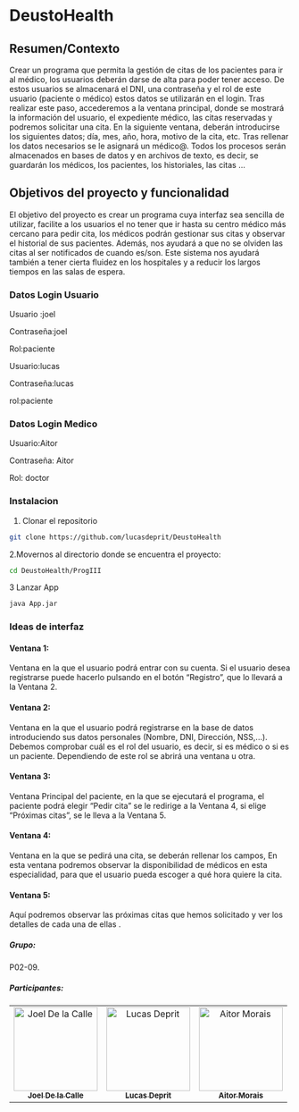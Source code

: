 # DeustoHealth
## Resumen/Contexto

Crear un programa que permita la gestión de citas de los pacientes para ir al médico, los usuarios deberán darse de alta para poder tener acceso. De estos usuarios se almacenará el DNI, una contraseña y el rol de este usuario (paciente o médico) estos datos se utilizarán en el login. Tras realizar este paso, accederemos a la ventana principal, donde se mostrará la información del usuario, el expediente médico, las citas reservadas y podremos solicitar una cita. En la siguiente ventana, deberán introducirse los siguientes datos; día, mes, año, hora, motivo de la cita, etc. Tras rellenar los datos necesarios se le asignará un médico@. Todos los procesos serán almacenados en bases de datos y en archivos de texto, es decir, se guardarán los médicos, los pacientes, los historiales, las citas … 

## Objetivos del proyecto y funcionalidad

El objetivo del proyecto es crear un programa cuya interfaz sea sencilla de utilizar, facilite a los usuarios el no tener que ir hasta su centro médico más cercano para pedir cita, los médicos podrán gestionar sus citas y observar el historial de sus pacientes. Además, nos ayudará a que no se olviden las citas al ser notificados de cuando es/son.
Este sistema nos ayudará también a tener cierta fluidez en los hospitales y a reducir los largos tiempos en las salas de espera.

### Datos Login Usuario
Usuario :joel  

Contraseña:joel  

Rol:paciente

Usuario:lucas 

Contraseña:lucas  

rol:paciente
### Datos Login Medico
Usuario:Aitor 

Contraseña: Aitor  

Rol: doctor

### Instalacion

1. Clonar el repositorio
```sh
git clone https://github.com/lucasdeprit/DeustoHealth
```
2.Movernos al directorio donde se encuentra el proyecto:
```sh
cd DeustoHealth/ProgIII
```
3 Lanzar App
```sh
java App.jar
```



### Ideas de interfaz

#### Ventana 1: 
Ventana en la que el usuario podrá entrar con su cuenta. Si el usuario desea registrarse puede hacerlo pulsando en el botón
“Registro”, que lo llevará a la Ventana 2.

####  Ventana 2: 
Ventana en la que el usuario podrá registrarse en la base de datos introduciendo sus datos personales (Nombre, DNI,
Dirección, NSS,...).
Debemos comprobar cuál es el rol del usuario, es decir, si es médico o si es un paciente. Dependiendo de este rol se abrirá una
ventana u otra.

#### Ventana 3: 
Ventana Principal  del paciente, en la que se ejecutará el programa, el paciente podrá elegir “Pedir cita” se le redirige
a la Ventana 4, si elige “Próximas citas”, se le lleva a la Ventana 5.

#### Ventana 4: 
Ventana en la que se pedirá una cita, se deberán rellenar los campos,  En esta ventana podremos observar la disponibilidad de médicos en esta especialidad, para que el usuario pueda 
escoger a qué hora quiere la cita.

#### Ventana 5:
Aquí podremos observar las próximas citas que hemos solicitado y ver los detalles de cada una de ellas . 

##### Grupo:
P02-09.
##### Participantes:
<table align="center">
  <tr>
<td align="center"><a href="https://github.com/joeldelacalle">
 <img src="https://avatars2.githubusercontent.com/u/43130347?s=400&v=4" 
        width="150px;" alt="Joel De la Calle"/><br /><sub><b>Joel De la Calle </b></sub></a><br/></td>
<td align="center"><a href="https://github.com/lucasdeprit">
 <img src="https://avatars1.githubusercontent.com/u/33033880?s=400&v=4" 
        width="150px;" alt="Lucas Deprit"/><br /><sub><b>Lucas Deprit</b></sub></a><br/></td>
<td align="center"><a href="https://github.com/aitormorais">
  <img src="https://avatars3.githubusercontent.com/u/43671531?s=400&v=4" 
        width="150px;" alt="Aitor Morais"/><br /><sub><b>Aitor Morais</b></sub></a><br/></td>
  </tr>
</table>
